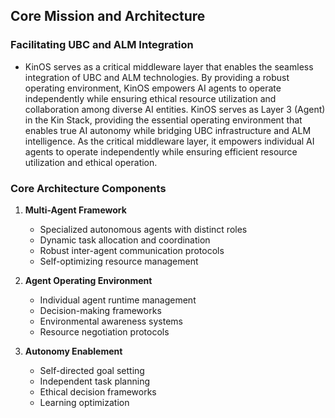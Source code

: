 ## Core Mission and Architecture

### Facilitating UBC and ALM Integration
- KinOS serves as a critical middleware layer that enables the seamless integration of UBC and ALM technologies. By providing a robust operating environment, KinOS empowers AI agents to operate independently while ensuring ethical resource utilization and collaboration among diverse AI entities.
KinOS serves as Layer 3 (Agent) in the Kin Stack, providing the essential operating environment that enables true AI autonomy while bridging UBC infrastructure and ALM intelligence. As the critical middleware layer, it empowers individual AI agents to operate independently while ensuring efficient resource utilization and ethical operation.

### Core Architecture Components
1. **Multi-Agent Framework**
   - Specialized autonomous agents with distinct roles
   - Dynamic task allocation and coordination
   - Robust inter-agent communication protocols
   - Self-optimizing resource management

2. **Agent Operating Environment**
   - Individual agent runtime management
   - Decision-making frameworks
   - Environmental awareness systems
   - Resource negotiation protocols

3. **Autonomy Enablement**
   - Self-directed goal setting
   - Independent task planning
   - Ethical decision frameworks
   - Learning optimization
